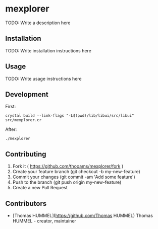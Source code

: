 # mexplorer

TODO: Write a description here

## Installation

TODO: Write installation instructions here

## Usage

TODO: Write usage instructions here

## Development

First:

```
crystal build --link-flags "-L$(pwd)/lib/libui/src/libui" src/mexplorer.cr
```

After:

```
./mexplorer
```


## Contributing

1. Fork it ( https://github.com/thooams/mexplorer/fork )
2. Create your feature branch (git checkout -b my-new-feature)
3. Commit your changes (git commit -am 'Add some feature')
4. Push to the branch (git push origin my-new-feature)
5. Create a new Pull Request

## Contributors

- [Thomas HUMMEL](https://github.com/Thomas HUMMEL) Thomas HUMMEL - creator, maintainer
